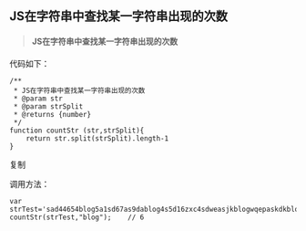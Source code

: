 ## JS在字符串中查找某一字符串出现的次数

> #### JS在字符串中查找某一字符串出现的次数

代码如下：

~~~
/**
 * JS在字符串中查找某一字符串出现的次数
 * @param str
 * @param strSplit
 * @returns {number}
 */
function countStr (str,strSplit){
    return str.split(strSplit).length-1
}

~~~

复制

调用方法：

~~~
var strTest='sad44654blog5a1sd67as9dablog4s5d16zxc4sdweasjkblogwqepaskdkblogahseiuadbhjcibloguyeajzxkcabloguyiwezxc967'
countStr(strTest,"blog");    // 6
~~~


